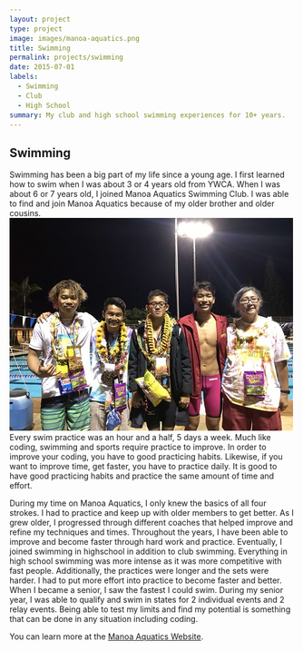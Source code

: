 ```yaml
---
layout: project
type: project
image: images/manoa-aquatics.png
title: Swimming
permalink: projects/swimming
date: 2015-07-01
labels:
  - Swimming
  - Club
  - High School
summary: My club and high school swimming experiences for 10+ years.
---
```


## Swimming

Swimming has been a big part of my life since a young age. I first learned how to swim when I was about 3 or 4 years old from YWCA. When I was about 6 or 7 years old, I joined Manoa Aquatics Swimming Club. I was able to find and join Manoa Aquatics because of my older brother and older cousins. <img class="ui medium right floated rounded image" src="/images/swimming.jpg"> Every swim practice was an hour and a half, 5 days a week. Much like coding, swimming and sports require practice to improve. In order to improve your coding, you have to good practicing habits. Likewise, if you want to improve time, get faster, you have to practice daily. It is good to have good practicing habits and practice the same amount of time and effort. 

During my time on Manoa Aquatics, I only knew the basics of all four strokes. I had to practice and keep up with older members to get better. As I grew older, I progressed through different coaches that helped improve and refine my techniques and times. Throughout the years, I have been able to improve and become faster through hard work and practice. Eventually, I joined swimming in highschool in addition to club swimming. Everything in high school swimming was more intense as it was more competitive with fast people. Additionally, the practices were longer and the sets were harder. I had to put more effort into practice to become faster and better. When I became a senior, I saw the fastest I could swim. During my senior year, I was able to qualify and swim in states for 2 individual events and 2 relay events. Being able to test my limits and find my potential is something that can be done in any situation including coding.      

You can learn more at the [Manoa Aquatics Website](https://www.teamunify.com/Home.jsp?team=himanoa).




